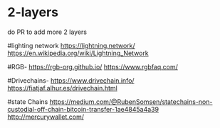 # 2-layers
do PR to add more 2 layers

#lighting network
https://lightning.network/
https://en.wikipedia.org/wiki/Lightning_Network

#RGB-
https://rgb-org.github.io/
https://www.rgbfaq.com/

#Drivechains-
https://www.drivechain.info/
https://fiatjaf.alhur.es/drivechain.html

#state Chains
https://medium.com/@RubenSomsen/statechains-non-custodial-off-chain-bitcoin-transfer-1ae4845a4a39
http://mercurywallet.com/
